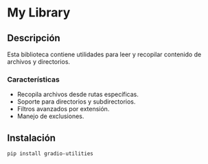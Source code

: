 # My Library

## Descripción
Esta biblioteca contiene utilidades para leer y recopilar contenido de archivos y directorios.

### Características
- Recopila archivos desde rutas específicas.
- Soporte para directorios y subdirectorios.
- Filtros avanzados por extensión.
- Manejo de exclusiones.

## Instalación
```bash
pip install gradio-utilities
